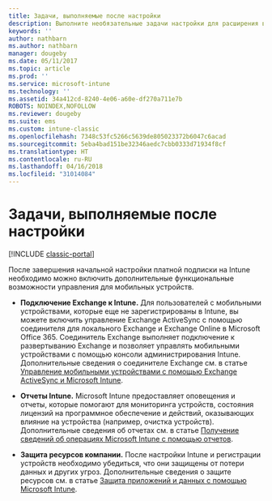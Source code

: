 ```yaml
---
title: Задачи, выполняемые после настройки
description: Выполните необязательные задачи настройки для расширения возможностей управления мобильными устройствами.
keywords: ''
author: nathbarn
ms.author: nathbarn
manager: dougeby
ms.date: 05/11/2017
ms.topic: article
ms.prod: ''
ms.service: microsoft-intune
ms.technology: ''
ms.assetid: 34a412cd-8240-4e06-a60e-df270a711e7b
ROBOTS: NOINDEX,NOFOLLOW
ms.reviewer: dougeby
ms.suite: ems
ms.custom: intune-classic
ms.openlocfilehash: 7348c53fc5266c5639de805023372b6047c6acad
ms.sourcegitcommit: 5eba4bad151be32346aedc7cbb0333d71934f8cf
ms.translationtype: HT
ms.contentlocale: ru-RU
ms.lasthandoff: 04/16/2018
ms.locfileid: "31014084"
---
```

# <a name="post-configuration-tasks"></a>Задачи, выполняемые после настройки

[!INCLUDE [classic-portal](../includes/classic-portal.md)]

После завершения начальной настройки платной подписки на Intune необходимо можно включить дополнительные функциональные возможности управления для мобильных устройств.

-   **Подключение Exchange к Intune.** Для пользователей с мобильными устройствами, которые еще не зарегистрированы в Intune, вы можете включить управление Exchange ActiveSync с помощью соединителя для локального Exchange и Exchange Online в Microsoft Office 365. Соединитель Exchange выполняет подключение к развертыванию Exchange и позволяет управлять мобильными устройствами с помощью консоли администрирования Intune. Дополнительные сведения о соединителе Exchange см. в статье [Управление мобильными устройствами с помощью Exchange ActiveSync и Microsoft Intune](/intune-classic/deploy-use/mobile-device-management-with-exchange-activesync-and-microsoft-intune).

-   **Отчеты Intune.** Microsoft Intune предоставляет оповещения и отчеты, которые помогают для мониторинга устройств, состояния лицензий на программное обеспечение и действий, оказывающих влияние на устройства (например, очистка устройств).  Дополнительные сведения об отчетах см. в статье [Получение сведений об операциях Microsoft Intune с помощью отчетов](/intune-classic/deploy-use/understand-microsoft-intune-operations-by-using-reports).

-   **Защита ресурсов компании.** После настройки Intune и регистрации устройств необходимо убедиться, что они защищены от потери данных и других угроз. Дополнительные сведения о защите ресурсов см. в статье [Защита приложений и данных с помощью Microsoft Intune](/intune-classic/deploy-use/protect-apps-and-data-with-microsoft-intune).
